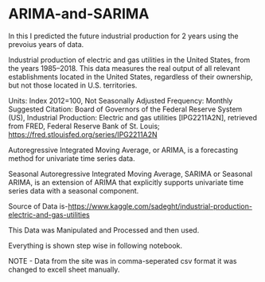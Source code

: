 # ARIMA-and-SARIMA
In this I predicted the future industrial production for 2 years using the prevoius years of data.

Industrial production of electric and gas utilities in the United States, from the years 1985–2018. This data measures the real output of all relevant establishments located in the United States, regardless of their ownership, but not those located in U.S. territories.

Units: Index 2012=100, Not Seasonally Adjusted
Frequency: Monthly
Suggested Citation: Board of Governors of the Federal Reserve System (US), Industrial Production: Electric and gas utilities [IPG2211A2N], retrieved from FRED, Federal Reserve Bank of St. Louis; https://fred.stlouisfed.org/series/IPG2211A2N

Autoregressive Integrated Moving Average, or ARIMA, is a forecasting method for univariate time series data.

Seasonal Autoregressive Integrated Moving Average, SARIMA or Seasonal ARIMA, is an extension of ARIMA that explicitly supports univariate time series data with a seasonal component.

Source of Data is-https://www.kaggle.com/sadeght/industrial-production-electric-and-gas-utilities

This Data was Manipulated and Processed and then used.

Everything is shown step wise in following notebook.

NOTE - Data from the site was in comma-seperated csv format it was changed to excell sheet manually.

